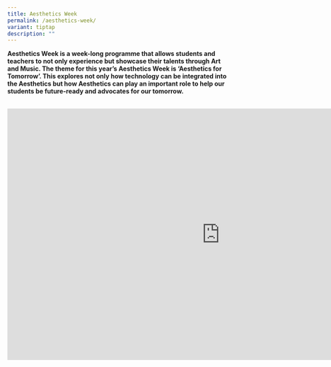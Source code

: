 ```yaml
---
title: Aesthetics Week
permalink: /aesthetics-week/
variant: tiptap
description: ""
---
```

<p><strong>Aesthetics Week is a week-long programme that allows students and teachers to not only experience but showcase their talents through Art and Music. The theme for this year’s Aesthetics Week is ‘Aesthetics for Tomorrow’. This explores not only how technology can be integrated into the Aesthetics but how Aesthetics can play an important role to help our students be future-ready and advocates for our tomorrow.</strong>
<br>
<br>
</p>
<div class="iframe-wrapper">
<iframe height="569" width="960" allowfullscreen="true" frameborder="0" src="https://docs.google.com/presentation/d/e/2PACX-1vQQ1L1vPKYIXrzcwkK-4_S5dIecA70Rb_1uMFhArI5CgHY0LasbO7uc9kBZQJx0jJkUhVzFTLL2tO3k/embed?start=true&amp;loop=true&amp;delayms=3000"></iframe>
</div>
<p></p>
